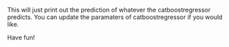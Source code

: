 This will just print out the prediction of whatever the catboostregressor predicts. 
You can update the paramaters of catboostregressor if you would like.

Have fun!
